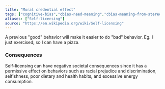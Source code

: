 ```yaml
---
title: "Moral credential effect"
tags: ["cognitive-bias","cbias-need-meaning","cbias-meaning-from-stereotypes"]
aliases: ["Self-licensing"]
source: "https://en.wikipedia.org/wiki/Self-licensing"
---
```


A previous "good" behavior will make it easier to do "bad" behavior. Eg. I just exercised, so I can have a pizza.

### Consequences

Self-licensing can have negative societal consequences since it has a permissive effect on behaviors such as racial prejudice and discrimination, selfishness, poor dietary and health habits, and excessive energy consumption. 

